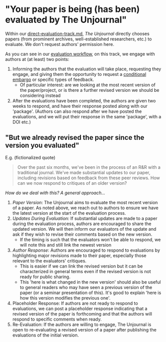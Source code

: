 # "Your paper is being (has been) evaluated by The Unjournal"

Within our [direct-evaluation-track.md](../../policies-projects-evaluation-workflow/considering-projects/direct-evaluation-track.md "mention"), _The Unjournal_ directly chooses papers (from prominent archives, well-established researchers, etc.) to evaluate. We don't request authors' permission here.

As you can see in our [evaluation workflow](../../our-policies-evaluation-and-workflow/mapping-evaluation-workflow.md), on this track, we engage with authors at (at least) two points:&#x20;

1. Informing the authors that the evaluation will take place, requesting they engage, and giving them the opportunity to request a [conditional embargo](../for-researchers-authors.md#conditional-embargo) or specific types of feedback.
   * &#x20;Of particular interest: are we looking at the most recent version of the paper/project, or is there a further revised version we should be considering instead
2. After the evaluations have been completed, the authors are given two weeks to respond, and have their response posted along with our 'package'. (Authors can also respond after we have posted the evaluations, and we will put their response in the same 'package', with a DOI etc.)



## "But we already revised the paper since the version you evaluated"

E.g. (fictionalized quote)&#x20;

> Over the past six months, we've been in the process of an R\&R with a traditional journal. We've made substantial updates to our paper, including revisions based on feedback from these peer reviews. How can we now respond to critiques of an older version?&#x20;

_How do we deal with this? A general approach..._&#x20;

1. _Paper Version_: The Unjournal aims to evaluate the most recent version of a paper. As noted above, we reach out to authors to ensure we have the latest version at the start of the evaluation process.&#x20;
2. _Updates During Evaluation:_ If substantial updates are made to a paper during the evaluation process, authors are encouraged to share the updated version. We will then inform our evaluators of the update and ask if they wish to revise their comments based on the new version.&#x20;
   * If the timing is such that the evaluators won't be able to respond, we will note this and still link the newest version&#x20;
3. _Author Response_: Authors are encouraged to respond to evaluations by highlighting major revisions made to their paper, especially those relevant to the evaluators' critiques.&#x20;
   * This is easier if we can link the revised version but it can be characterized in general terms  even if the revised version is not ready for public sharing.
   * This 'here is what changed in the new version' should also be useful to general readers who may have seen a previous version of the paper (or a seminar presentation of this). It's good to explain 'here is how this version modifies the previous one'.
4. Placeholder Response: If authors are not ready to respond to evaluations, we can post a placeholder response indicating that a revised version of the paper is forthcoming and that the authors will respond to specific comments when ready.
5. Re-Evaluation: If the authors are willing to engage, The Unjournal is open to re-evaluating a revised version of a paper after publishing the evaluations of the initial version.&#x20;
